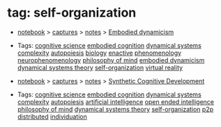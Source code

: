 
# tag: self-organization

 * [notebook](../content/notebook.md) > [captures](../content/notebook/captures.md) > [notes](../content/notebook/captures/notes.md) >  [Embodied dynamicism](../content/notebook/captures/notes/embodied-dynamicism.md)

  * Tags:  <a class="tag" href="#!tags/cognitive science.md">cognitive science</a>  <a class="tag" href="#!tags/embodied cognition.md">embodied cognition</a>  <a class="tag" href="#!tags/dynamical systems.md">dynamical systems</a>  <a class="tag" href="#!tags/complexity.md">complexity</a>  <a class="tag" href="#!tags/autopoiesis.md">autopoiesis</a>  <a class="tag" href="#!tags/biology.md">biology</a>  <a class="tag" href="#!tags/enactive.md">enactive</a>  <a class="tag" href="#!tags/phenomenology.md">phenomenology</a>  <a class="tag" href="#!tags/neurophenomenology.md">neurophenomenology</a>  <a class="tag" href="#!tags/philosophy of mind.md">philosophy of mind</a>  <a class="tag" href="#!tags/embodied dynamicism.md">embodied dynamicism</a>  <a class="tag" href="#!tags/dynamical systems theory.md">dynamical systems theory</a>  <a class="tag" href="#!tags/self-organization.md">self-organization</a>  <a class="tag" href="#!tags/virtual reality.md">virtual reality</a>
 * [notebook](../content/notebook.md) > [captures](../content/notebook/captures.md) > [notes](../content/notebook/captures/notes.md) >  [Synthetic Cognitive Development](../content/notebook/captures/notes/agi-notes.md)

  * Tags:  <a class="tag" href="#!tags/cognitive science.md">cognitive science</a>  <a class="tag" href="#!tags/embodied cognition.md">embodied cognition</a>  <a class="tag" href="#!tags/dynamical systems.md">dynamical systems</a>  <a class="tag" href="#!tags/complexity.md">complexity</a>  <a class="tag" href="#!tags/autopoiesis.md">autopoiesis</a>  <a class="tag" href="#!tags/artificial intelligence.md">artificial intelligence</a>  <a class="tag" href="#!tags/open ended intelligence.md">open ended intelligence</a>  <a class="tag" href="#!tags/philosophy of mind.md">philosophy of mind</a>  <a class="tag" href="#!tags/dynamical systems theory.md">dynamical systems theory</a>  <a class="tag" href="#!tags/self-organization.md">self-organization</a>  <a class="tag" href="#!tags/p2p.md">p2p</a>  <a class="tag" href="#!tags/distributed.md">distributed</a>  <a class="tag" href="#!tags/individuation.md">individuation</a>